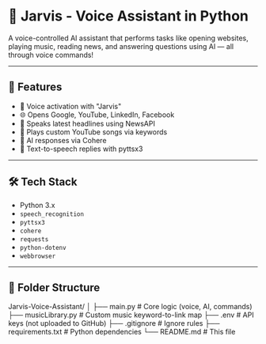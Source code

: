 # 🤖 Jarvis - Voice Assistant in Python

A voice-controlled AI assistant that performs tasks like opening websites, playing music, reading news, and answering questions using AI — all through voice commands!

---

## 🚀 Features

- 🎤 Voice activation with "Jarvis"
- 🌐 Opens Google, YouTube, LinkedIn, Facebook
- 📰 Speaks latest headlines using NewsAPI
- 🎵 Plays custom YouTube songs via keywords
- 🧠 AI responses via Cohere
- 💬 Text-to-speech replies with pyttsx3

---

## 🛠️ Tech Stack

- Python 3.x
- `speech_recognition`
- `pyttsx3`
- `cohere`
- `requests`
- `python-dotenv`
- `webbrowser`

---

## 📁 Folder Structure
Jarvis-Voice-Assistant/
│
├── main.py # Core logic (voice, AI, commands)
├── musicLibrary.py # Custom music keyword-to-link map
├── .env # API keys (not uploaded to GitHub)
├── .gitignore # Ignore rules
├── requirements.txt # Python dependencies
└── README.md # This file
